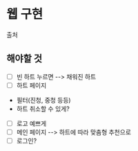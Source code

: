 # 웹 구현

출처



## 해야할 것
- [ ] 빈 하트 누르면 --> 채워진 하트
- [ ] 하트 페이지
 - 필터(진청, 중청 등등)
 - 하트 취소할 수 있게?
- [ ] 로고 예쁘게
- [ ] 메인 페이지 --> 하트에 따라 맞춤형 추천으로
- [ ] 로그인?
